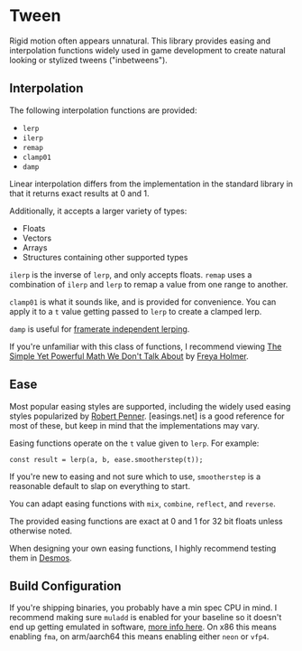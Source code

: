# Tween

Rigid motion often appears unnatural. This library provides easing and interpolation functions widely used in game development to create natural looking or stylized tweens ("inbetweens").

## Interpolation

The following interpolation functions are provided:
* `lerp`
* `ilerp`
* `remap`
* `clamp01`
* `damp`

Linear interpolation differs from the implementation in the standard library in that it returns exact results at 0 and 1.

Additionally, it accepts a larger variety of types:
* Floats
* Vectors
* Arrays
* Structures containing other supported types

`ilerp` is the inverse of `lerp`, and only accepts floats. `remap` uses a combination of `ilerp` and `lerp` to remap a value from one range to another.

`clamp01` is what it sounds like, and is provided for convenience. You can apply it to a `t` value getting passed to `lerp` to create a clamped lerp.

`damp` is useful for [framerate independent lerping](https://www.rorydriscoll.com/2016/03/07/frame-rate-independent-damping-using-lerp/).

If you're unfamiliar with this class of functions, I recommend viewing [The Simple Yet Powerful Math We Don't Talk About](https://www.youtube.com/watch?v=NzjF1pdlK7Y) by [Freya Holmer](https://www.acegikmo.com/).

## Ease

Most popular easing styles are supported, including the widely used easing styles popularized by [Robert Penner](http://robertpenner.com/easing/). [easings.net] is a good reference for most of these, but keep in mind that the implementations may vary.

Easing functions operate on the `t` value given to `lerp`. For example:
```zig
const result = lerp(a, b, ease.smootherstep(t));
```

If you're new to easing and not sure which to use, `smootherstep` is a reasonable default to slap on everything to start.

You can adapt easing functions with `mix`, `combine`, `reflect`, and `reverse`.

The provided easing functions are exact at 0 and 1 for 32 bit floats unless otherwise noted.

When designing your own easing functions, I highly recommend testing them in [Desmos](https://www.desmos.com/calculator).

## Build Configuration

If you're shipping binaries, you probably have a min spec CPU in mind. I recommend making sure `muladd` is enabled for your baseline so it doesn't end up getting emulated in software, [more info here](https://gamesbymason.com/devlog/2025/#muladd). On x86 this means enabling `fma`, on arm/aarch64 this means enabling either `neon` or `vfp4`.
